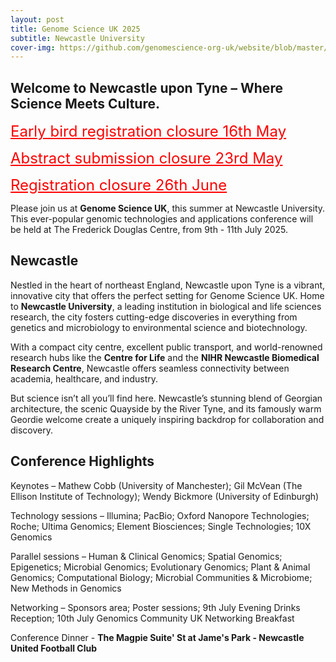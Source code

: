 ```yaml
---
layout: post
title: Genome Science UK 2025
subtitle: Newcastle University
cover-img: https://github.com/genomescience-org-uk/website/blob/master/assets/img/angel.png?raw=true
---
```





## Welcome to Newcastle upon Tyne – Where Science Meets Culture.

<a href="https://register.oxfordabstracts.com/event/74773" style="color:red; font-size:24px;" target="_blank">Early bird registration closure 16th May</a>

<a href="https://app.oxfordabstracts.com/stages/77762/submissions/new?behalf=false&fromDashboard=false&preview=false&testSubmission=false" style="color:red; font-size:24px;" target="_blank">Abstract submission closure 23rd May</a>

<a href="https://register.oxfordabstracts.com/event/74773" style="color:red; font-size:24px;" target="_blank">Registration closure 26th June</a>


Please join us at **Genome Science UK**, this summer at Newcastle University. This ever-popular genomic technologies and applications conference will be held at The Frederick Douglas Centre, from 9th - 11th July 2025. 

## Newcastle

Nestled in the heart of northeast England, Newcastle upon Tyne is a vibrant, innovative city that offers the perfect setting for Genome Science UK. Home to **Newcastle University**, a leading institution in biological and life sciences research, the city fosters cutting-edge discoveries in everything from genetics and microbiology to environmental science and biotechnology.

With a compact city centre, excellent public transport, and world-renowned research hubs like the **Centre for Life** and the **NIHR Newcastle Biomedical Research Centre**, Newcastle offers seamless connectivity between academia, healthcare, and industry.

But science isn’t all you’ll find here. Newcastle’s stunning blend of Georgian architecture, the scenic Quayside by the River Tyne, and its famously warm Geordie welcome create a uniquely inspiring backdrop for collaboration and discovery.

## Conference Highlights

Keynotes – Mathew Cobb (University of Manchester); Gil McVean (The Ellison Institute of Technology); Wendy Bickmore (University of Edinburgh)

Technology sessions – Illumina; PacBio; Oxford Nanopore Technologies; Roche; Ultima Genomics; Element Biosciences; Single Technologies; 10X Genomics

Parallel sessions – Human & Clinical Genomics; Spatial Genomics; Epigenetics; Microbial Genomics; Evolutionary Genomics; Plant & Animal Genomics; Computational Biology; Microbial Communities & Microbiome; New Methods in Genomics

Networking – Sponsors area; Poster sessions; 9th July Evening Drinks Reception; 10th July Genomics Community UK Networking Breakfast

Conference Dinner - **The Magpie Suite' St at Jame's Park - Newcastle United Football Club**